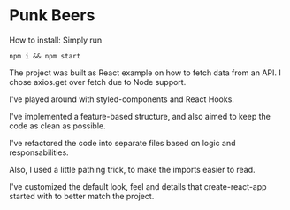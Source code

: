 # Punk Beers
How to install:
Simply run

```
npm i && npm start
```

The project was built as React example on how to fetch data from an API. I chose axios.get over fetch due to Node support.

I've played around with styled-components and React Hooks.

I've implemented a feature-based structure, and also aimed to keep the code as clean as possible.

I've refactored the code into separate files based on logic and responsabilities.

Also, I used a little pathing trick, to make the imports easier to read.

I've customized the default look, feel and details that create-react-app started with to better match the project.